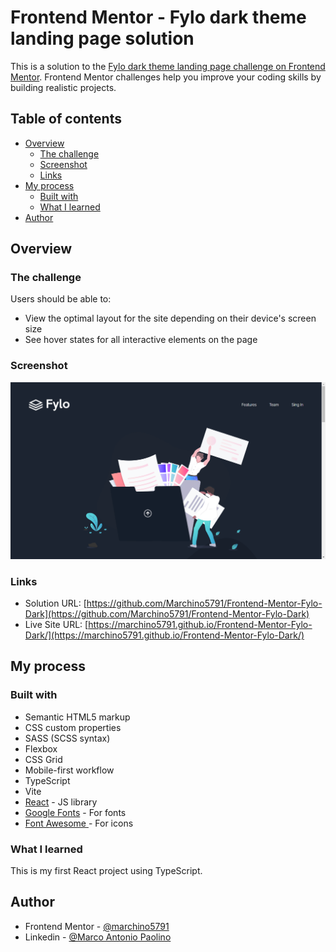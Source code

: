 # Frontend Mentor - Fylo dark theme landing page solution

This is a solution to the [Fylo dark theme landing page challenge on Frontend Mentor](https://www.frontendmentor.io/challenges/fylo-dark-theme-landing-page-5ca5f2d21e82137ec91a50fd). Frontend Mentor challenges help you improve your coding skills by building realistic projects.

## Table of contents

- [Overview](#overview)
  - [The challenge](#the-challenge)
  - [Screenshot](#screenshot)
  - [Links](#links)
- [My process](#my-process)
  - [Built with](#built-with)
  - [What I learned](#what-i-learned)
- [Author](#author)

## Overview

### The challenge

Users should be able to:

- View the optimal layout for the site depending on their device's screen size
- See hover states for all interactive elements on the page

### Screenshot

![Fylo's Screenshot (heading)](https://github.com/Marchino5791/Frontend-Mentor-Fylo-Dark/blob/main/Screenshot%202023-07-15%2019.26.12.png)

### Links

- Solution URL: [https://github.com/Marchino5791/Frontend-Mentor-Fylo-Dark](https://github.com/Marchino5791/Frontend-Mentor-Fylo-Dark)
- Live Site URL: [https://marchino5791.github.io/Frontend-Mentor-Fylo-Dark/](https://marchino5791.github.io/Frontend-Mentor-Fylo-Dark/)

## My process

### Built with

- Semantic HTML5 markup
- CSS custom properties
- SASS (SCSS syntax)
- Flexbox
- CSS Grid
- Mobile-first workflow
- TypeScript
- Vite
- [React](https://reactjs.org/) - JS library
- [Google Fonts](https://fonts.google.com/) - For fonts
- [Font Awesome ](https://fontawesome.com/) - For icons

### What I learned

This is my first React project using TypeScript.

## Author

- Frontend Mentor - [@marchino5791](https://www.frontendmentor.io/profile/marchino5791)
- Linkedin - [@Marco Antonio Paolino](https://www.linkedin.com/in/marco-paolino/)
